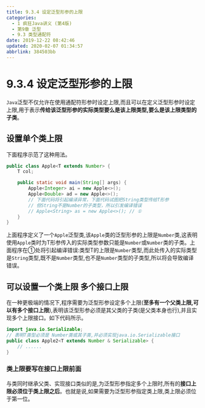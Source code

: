 ```yaml
---
title: 9.3.4 设定泛型形参的上限
categories: 
  - 1 疯狂Java讲义 (第4版)
  - 第9章 泛型
  - 9.3 类型通配符
date: 2019-12-22 08:42:46
updated: 2020-02-07 01:34:57
abbrlink: 384503bb
---
```

# 9.3.4 设定泛型形参的上限
`Java`泛型不仅允许在使用通配符形参时设定上限,而且可以在定义泛型形参时设定上限,用于表示**传给该泛型形参的实际类型要么是该上限类型,要么是该上限类型的子类**。
## 设置单个类上限
下面程序示范了这种用法。
```java
public class Apple<T extends Number> {
    T col;

    public static void main(String[] args) {
        Apple<Integer> ai = new Apple<>();
        Apple<Double> ad = new Apple<>();
        // 下面代码将引起编译异常，下面代码试图把String类型传给T形参
        // 但String不是Number的子类型，所以引发编译错误
        // Apple<String> as = new Apple<>(); // ①
    }
}
```
上面程序定义了一个`Apple`泛型类,该`Apple`类的泛型形参的上限是`Number`类,这表明使用`Apple`类时为T形参传入的实际类型参数只能是`Number`或`Number`类的子类。上面程序在①处将引起编译错误:类型T的上限是`Number`类型,而此处传入的实际类型是`String`类型,既不是`Number`类型,也不是`Number`类型的子类型,所以将会导致编译错误。
## 可以设置一个类上限 多个接口上限
在一种更极端的情况下,程序需要为泛型形参设定多个上限(**至多有一个父类上限,可以有多个接口上限**),表明该泛型形参必须是其父类的子类(是父类本身也行),并且实现多个上限接口。如下代码所示。
```java
import java.io.Serializable;
// 表明T类型必须是 Number类或其子类,并必须实现java.io.Serializable接口
public class Apple2<T extends Number & Serializable> {
    // ......
}
```
### 类上限要写在接口上限前面
与类同时继承父类、实现接口类似的是,为泛型形参指定多个上限时,所有的**接口上限必须位于类上限之后**。也就是说,如果需要为泛型形参指定类上限,类上限必须位于第一位。
